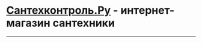 # [Сантехконтроль.Ру](https://basicman12.github.io/santech-control-html/index.html) - интернет-магазин сантехники 
<hr />



